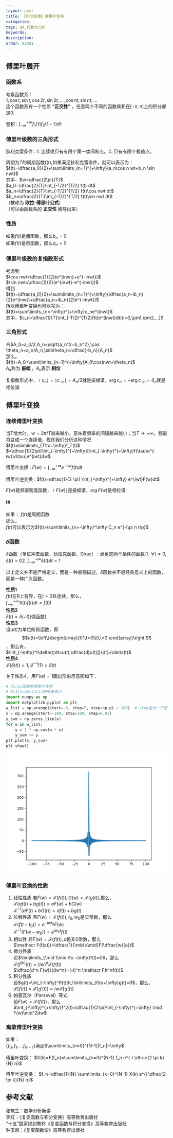 ```yaml
---
layout: post
title: 【积分变换】傅里叶变换
categories:
tags: 9A_代数与分析
keywords:
description:
order: 92601
---
```


## 傅里叶展开

### 函数系
考察函数系：  
$1, \cos t, \sin t,\cos 2t, \sin 2t, ..., \cos nt, \sin nt,...$  
这个函数系有一个性质 **“正交性”** ，任意两个不同的函数乘积在$[-\pi,\pi]$上的积分都是0.  

卷积
:    $\int_{-\infty}^{+\infty}f_1(\tau)f_2(t-\tau)d\tau$

### 傅里叶级数的三角形式
狄利克雷条件
:    1. 连续或只有有限个第一类间断点。2. 只有有限个极值点。


周期为$T$的周期函数$f(t)$,如果满足狄利克雷条件，就可以表示为：  
$f(t)=\dfrac{a_0}{2}+\sum\limits_{n=1}^{+\infty}(a_n\cos n wt+b_n \sin nwt)$  
其中，$w=\dfrac{2\pi}{T}$  
$a_0=\dfrac{2}{T}\int_{-T/2}^{T/2} f(t) dt$  
$a_n=\dfrac{2}{T}\int_{-T/2}^{T/2} f(t)\cos nwt dt$  
$b_n=\dfrac{2}{T}\int_{-T/2}^{T/2} f(t)\sin nwt dt$  
（被称为 **欧拉-傅里叶公式**）  
（可以由函数系的 **正交性** 推导出来）


### 性质
如果$f(t)$是偶函数，那么$b_n=0$  
如果$f(t)$是奇函数，那么$a_n=0$  

### 傅里叶级数的复指数形式
考虑到  
$\cos nwt=\dfrac{1}{2}(e^{inwt}+e^{-inwt})$  
$\sin nwt=\dfrac{1}{2}(e^{inwt}-e^{-inwt})$  
得到  
$f(t)=\dfrac{a_0}{2}+\sum\limits_{n=1}^{+\infty}(\dfrac{a_n-ib_n}{2}e^{inwt}+\dfrac{a_n+ib_n}{2}e^{-inwt})$  
所以傅里叶变换也可以写为：  
$f(t)=\sum\limits_{n=-\infty}^{+\infty}c_ne^{inwt}$  
其中，$c_n=\dfrac{1}{T}\int_{-T/2}^{T/2}f(t)e^{inwt}dt(n=0,\pm1,\pm2,...)$  


### 三角形式
令$A_0=a_0/2,A_n=\sqrt{a_n^2+b_n^2},\cos \theta_n=a_n/A_n,\sin\theta_n=\dfrac{-b_n}{A_n}$  
那么，  
$f(t)=A_0+\sum\limits_{n=1}^{+\infty}A_0\cos(nwt+\theta_n)$  
$A_n$称为 **振幅** ，$\theta_n$表示 **相位**  


复指数形式中，$\mid c_n \mid=\mid c_{-n} \mid =A_n/2$就是振幅谱，$\arg c_n=-\arg c_{-n}=\theta_n$就是相位谱  




## 傅里叶变换
### 连续傅里叶变换

当T增大时，$w=2\pi/T$越来越小，意味着频率的间隔越来越小；当$T\to+\infty$，频谱将变成一个连续值，现在我们分析这种情况  
$f(t)=\lim\limits_{T\to+\infty}f_T(t)$  
$=\dfrac{1}{2\pi}\int_{-\infty}^{+\infty}[\int_{-\infty}^{+\infty}f(\tau)e^{-iwt}d\tau]e^{iwt}dw$  


傅里叶变换
: $F(w)=\int_{-\infty}^{+\infty} e^{-iwt} f(t) dt$


傅里叶逆变换
: $f(t)=\dfrac{1}{2 \pi} \int_{-\infty}^{+\infty} e^{iwt}F(w)dt$


$F(w)$是频谱密度函数，$\mid F(w)\mid$是振幅谱，$\arg F(w)$是相位谱
#### th
如果：
$f(t)$是周期函数  
那么，  
$f(t)$可以表示为$f(t)=\sum\limits_{n=-\infty}^\infty C_n e^{-i\pi n t/p}$


### $\delta$函数
$\delta$函数（单位冲击函数，狄拉克函数，Dirac）
:    满足这两个条件的函数:1. $\forall t\neq 0,\delta(t)=0$2. $\int_{-\infty}^{+\infty}\delta(t)dt=1$  


以上定义并不是严格定义，而是一种直观描述，$\delta$函数并不是经典意义上的函数，而是一种广义函数。  


**性质1**  
$f(t)$在R上有界，在$t=0$处连续，那么，  
$\int_{-\infty}^{+\infty}\delta(t)f(t)dt=f(0)$  
**性质2**  
$\delta(t)=\delta(-t)$(偶函数)  
**性质3**  
设$u(t)$为单位阶跃函数，即$$u(t)=\left\{\begin{array}{l}1,t>0\\0,t<0 \end{array}\right.$$，那么有，  
$\int_{-\infty}^t\delta(t)dt=u(t),\dfrac{d[u(t)]}{dt}=\delta(t)$  
**性质4**  
$\mathscr F(\delta(t))=1,\mathscr F^{-1}(1)=\delta(t)$


关于性质4，用$F(w)=1$画出形象示意图如下：

```py
# dirac函数的傅里叶性质
# F(1)=\delta(t)的形象表示
import numpy as np
import matplotlib.pyplot as plt
w_list = np.arange(start=-5, stop=5, step=np.pi / 100)  # step定为一个无理数，最大程度模拟连续型w
x = np.arange(start=-100, stop=100, step=0.01)
y_sum = np.zeros_like(x)
for w in w_list:
    y = 1 * np.cos(w * x)
    y_sum += y
plt.plot(x, y_sum)
plt.show()
```

![complexanalysis1](https://github.com/guofei9987/StatisticsBlog/blob/master/%E9%99%84%E4%BB%B6/complexanalysis/complexanalysis1.png?raw=true)



### 傅里叶变换的性质
1. 线性性质
若$F(w)=\mathscr F(f(t)),G(w)=\mathscr F(g(t))$,那么，  
$\mathscr F(af(t)+bg(t))=aF(w)+bG(w)$  
$\mathscr F^{-1}(aF(t)+bG(t))=af(t)+bg(t)$  
2. 位移性质
若$F(w)=\mathscr F(f(t)),t_0,w_0$是实常数，那么  
$\mathscr F(f(t-t_0))=e^{-iwt_0}F(w)$  
$\mathscr F^{-1}(F(w-w_0))=e^{iw_0t}f(t)$  
3. 相似性
若$F(w)=\mathscr F(f(t)),a$是非0常数，那么  
$\mathscr F(f(at))=\dfrac{1}{\mid a\mid}F(\dfrac{w}{a})$  
4. 微分性质  
若$\lim\limits_{\mid t\mid \to +\infty}f(t)=0$，那么  
$\mathscr F(f^{(n)}(t))=(iw)^n \mathscr F(f(t))$  
$\dfrac{d^n F(w)}{dw^n}=(-i)^n \mathscr F(t^nf(t))$
5. 积分性质  
设$g(t)=\int_{-\infty}^tf(t)dt,\lim\limits_{t\to+\infty}g(t)=0$，那么，  
$\mathscr F[f(t)]=\mathscr F[g'(t)]=iw\mathscr F[g(t)]$
6. 帕塞瓦尔（Parseval）等式  
设$F(w)=\mathscr F(f(t))$，那么  
$\int_{-\infty}^{+\infty}f^2(t)=\dfrac{1}{2\pi}\int_{-\infty}^{+\infty} \mid F(w)\mid^2dw$  






###  离散傅里叶变换
如果：  
$\{ f_0,f_1,...f_{N-1}  \}$满足$\sum\limits_{n=0}^{N-1}|f_n|<\infty$


傅里叶变换：
$X(k)=F(f_n)=\sum\limits_{n=0}^{N-1} f_n e^{-i \dfrac{2 \pi k}{N} n}$


傅里叶逆变换：
$f_n=\dfrac{1}{N} \sum\limits_{k=0}^{N-1} X(k) e^{i \dfrac{2 \pi k}{N} n}$


## 参考文献
张筑生：数学分析新讲  
李红：《复变函数与积分变换》高等教育出版社  
“十五”国家规划教材《复变函数与积分变换》高等教育出版社  
钟玉泉：《复变函数论》高等教育出版社  
